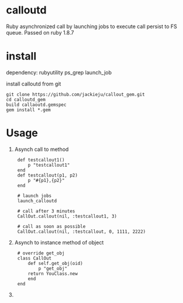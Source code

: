 # calloutd
Ruby asynchronized call by launching jobs to execute call persist to FS queue.
Passed on ruby 1.8.7

install
===

dependency:
rubyutility
ps_grep
launch_job

install calloutd from git

    git clone https://github.com/jackieju/callout_gem.git
    cd calloutd_gem
    build callaoutd.gemspec
    gem install *.gem
    
Usage
===
1. Asynch call to method

        def testcallout1()
            p "testcallout1"
        end
        def testcallout(p1, p2)
            p "#{p1},{p2}"
        end

        # launch jobs
        launch_calloutd

        # call after 3 minutes
        CallOut.callout(nil, :testcallout1, 3)
        
        # call as soon as possible
        CallOut.callout(nil, :testcallout, 0, 1111, 2222)

2. Asynch to instance method of object

        # override get_obj
        class CallOut
            def self.get_obj(oid)
                p "get_obj"
            return YouClass.new
            end
        end
3. 
